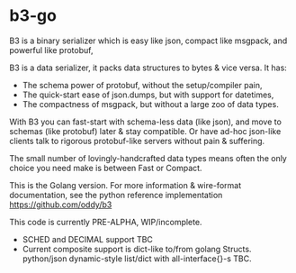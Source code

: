 # b3-go
B3 is a binary serializer which is easy like json, compact like msgpack, and powerful like protobuf,

B3 is a data serializer, it packs data structures to bytes & vice versa. It has:
* The schema power of protobuf, without the setup/compiler pain,
* The quick-start ease of json.dumps, but with support for datetimes,
* The compactness of msgpack, but without a large zoo of data types. 

With B3 you can fast-start with schema-less data (like json), and move to schemas (like protobuf) later & stay compatible. Or have ad-hoc json-like clients talk to rigorous protobuf-like servers without pain & suffering.

The small number of lovingly-handcrafted data types means often the only choice you need make is between Fast or Compact.

This is the Golang version. For more information & wire-format documentation, see the python reference implementation https://github.com/oddy/b3

This code is currently PRE-ALPHA, WIP/incomplete. 

* SCHED and DECIMAL support TBC
* Current composite support is dict-like to/from golang Structs. python/json dynamic-style list/dict with all-interface{}-s TBC.


